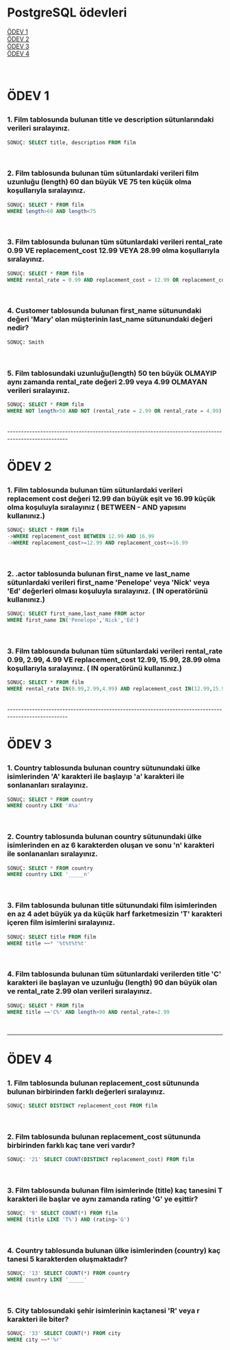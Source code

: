 # PostgreSQL ödevleri

<a href='#Ödev 1'>ÖDEV 1</a><br>
<a href='#Ödev 2'>ÖDEV 2</a><br>
<a href='#Ödev 3'>ÖDEV 3</a><br>
<a href='#Ödev 4'>ÖDEV 4</a><br><br><br>

# <p id = 'Ödev 1' > ÖDEV 1 </p>

### 1. Film tablosunda bulunan title ve description sütunlarındaki verileri sıralayınız.

~~~sql
SONUÇ: SELECT title, description FROM film
~~~
<br>

### 2. Film tablosunda bulunan tüm sütunlardaki verileri film uzunluğu (length) 60 dan büyük VE 75 ten küçük olma koşullarıyla sıralayınız.

~~~sql
SONUÇ: SELECT * FROM film 
WHERE length>60 AND length<75
~~~
<br>

### 3. Film tablosunda bulunan tüm sütunlardaki verileri rental_rate 0.99 VE replacement_cost 12.99 VEYA 28.99 olma koşullarıyla sıralayınız.

~~~sql
SONUÇ: SELECT * FROM film 
WHERE rental_rate = 0.99 AND replacement_cost = 12.99 OR replacement_cost = 28.99
~~~
<br>

### 4. Customer tablosunda bulunan first_name sütunundaki değeri 'Mary' olan müşterinin last_name sütunundaki değeri nedir?

~~~sql
SONUÇ: Smith
~~~
<br>

### 5. Film tablosundaki uzunluğu(length) 50 ten büyük OLMAYIP aynı zamanda rental_rate değeri 2.99 veya 4.99 OLMAYAN verileri sıralayınız.

~~~sql
SONUÇ: SELECT * FROM film 
WHERE NOT length>50 AND NOT (rental_rate = 2.99 OR rental_rate = 4.99)
~~~
<br>
----------------------------------------------------------------------------------------------------

# <p id='Ödev 2'> ÖDEV 2 </p>

### 1. Film tablosunda bulunan tüm sütunlardaki verileri replacement cost değeri 12.99 dan büyük eşit ve 16.99 küçük olma koşuluyla sıralayınız ( BETWEEN - AND yapısını kullanınız.)

~~~sql
SONUÇ: SELECT * FROM film
->WHERE replacement_cost BETWEEN 12.99 AND 16.99
->WHERE replacement_cost>=12.99 AND replacement_cost<=16.99
~~~
<br>

### 2. .actor tablosunda bulunan first_name ve last_name sütunlardaki verileri first_name 'Penelope' veya 'Nick' veya 'Ed' değerleri olması koşuluyla sıralayınız. ( IN operatörünü kullanınız.)

~~~sql
SONUÇ: SELECT first_name,last_name FROM actor
WHERE first_name IN('Penelope','Nick','Ed')
~~~
<br>

### 3. Film tablosunda bulunan tüm sütunlardaki verileri rental_rate 0.99, 2.99, 4.99 VE replacement_cost 12.99, 15.99, 28.99 olma koşullarıyla sıralayınız. ( IN operatörünü kullanınız.)

~~~sql
SONUÇ: SELECT * FROM film
WHERE rental_rate IN(0.99,2.99,4.99) AND replacement_cost IN(12.99,15.99,28.99)
~~~
<br>
----------------------------------------------------------------------------------------------------

# <p id='Ödev 3'>ÖDEV 3</p>

### 1. Country tablosunda bulunan country sütunundaki ülke isimlerinden 'A' karakteri ile başlayıp 'a' karakteri ile sonlananları sıralayınız.

~~~sql
SONUÇ: SELECT * FROM country
WHERE country LIKE 'A%a'
~~~
<br>

### 2. Country tablosunda bulunan country sütunundaki ülke isimlerinden en az 6 karakterden oluşan ve sonu 'n' karakteri ile sonlananları sıralayınız.

~~~sql
SONUÇ: SELECT * FROM country
WHERE country LIKE '_____n'
~~~
<br>

### 3. Film tablosunda bulunan title sütunundaki film isimlerinden en az 4 adet büyük ya da küçük harf farketmesizin 'T' karakteri içeren film isimlerini sıralayınız.

~~~sql
SONUÇ: SELECT title FROM film
WHERE title ~~* '%t%t%t%t'
~~~
<br>

### 4. Film tablosunda bulunan tüm sütunlardaki verilerden title 'C' karakteri ile başlayan ve uzunluğu (length) 90 dan büyük olan ve rental_rate 2.99 olan verileri sıralayınız.

~~~sql
SONUÇ: SELECT * FROM film
WHERE title ~~'C%' AND length>90 AND rental_rate=2.99
~~~
<br>

----------------------------------------------------------------------------------------------------

# <p id='Ödev 4'>ÖDEV 4</p>

### 1. Film tablosunda bulunan replacement_cost sütununda bulunan birbirinden farklı değerleri sıralayınız.

~~~sql
SONUÇ: SELECT DISTINCT replacement_cost FROM film
~~~
<br>

### 2. Film tablosunda bulunan replacement_cost sütununda birbirinden farklı kaç tane veri vardır?

~~~sql
SONUÇ: '21' SELECT COUNT(DISTINCT replacement_cost) FROM film 
~~~
<br>

### 3. Film tablosunda bulunan film isimlerinde (title) kaç tanesini T karakteri ile başlar ve aynı zamanda rating 'G' ye eşittir?

~~~sql
SONUÇ: '9' SELECT COUNT(*) FROM film
WHERE (title LIKE 'T%') AND (rating='G') 
~~~
<br>

### 4. Country tablosunda bulunan ülke isimlerinden (country) kaç tanesi 5 karakterden oluşmaktadır?

~~~sql
SONUÇ: '13' SELECT COUNT(*) FROM country
WHERE country LIKE '_____'
~~~
<br>

### 5. City tablosundaki şehir isimlerinin kaçtanesi 'R' veya r karakteri ile biter?

~~~sql
SONUÇ: '33' SELECT COUNT(*) FROM city
WHERE city ~~*'%r'
~~~
<br>